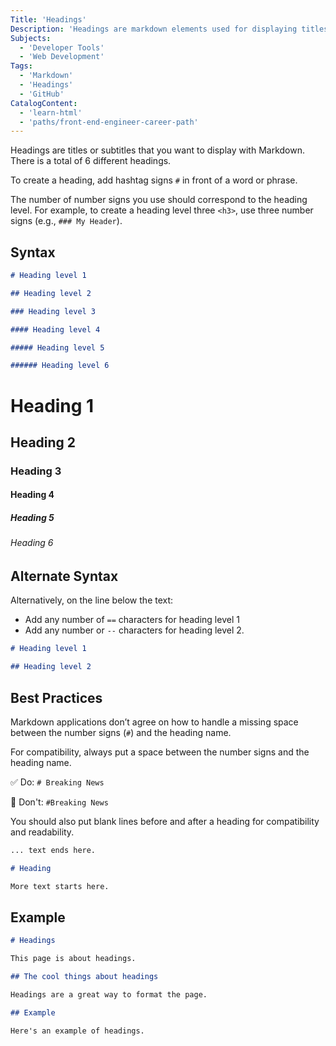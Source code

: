 ```yaml
---
Title: 'Headings'
Description: 'Headings are markdown elements used for displaying titles, subtitles, or different sections in a website. There are six headings in total. They are made with a hash symbol, #, with 1 being the largest and 6 being the smallest.'
Subjects:
  - 'Developer Tools'
  - 'Web Development'
Tags:
  - 'Markdown'
  - 'Headings'
  - 'GitHub'
CatalogContent:
  - 'learn-html'
  - 'paths/front-end-engineer-career-path'
---
```


Headings are titles or subtitles that you want to display with Markdown. There is a total of 6 different headings.

To create a heading, add hashtag signs `#` in front of a word or phrase.

The number of number signs you use should correspond to the heading level. For example, to create a heading level three `<h3>`, use three number signs (e.g., `### My Header`).

## Syntax

```markdown
# Heading level 1

## Heading level 2

### Heading level 3

#### Heading level 4

##### Heading level 5

###### Heading level 6
```

<!-- markdownlint-disable-next-line -->
# Heading 1
<!-- markdownlint-disable-next-line -->
## Heading 2
<!-- markdownlint-disable-next-line -->
### Heading 3
<!-- markdownlint-disable-next-line -->
#### Heading 4
<!-- markdownlint-disable-next-line -->
##### Heading 5
<!-- markdownlint-disable-next-line -->
###### Heading 6

## Alternate Syntax

Alternatively, on the line below the text:

- Add any number of `==` characters for heading level 1
- Add any number or `--` characters for heading level 2.

```markdown
# Heading level 1

## Heading level 2
```

## Best Practices

Markdown applications don’t agree on how to handle a missing space between the number signs (`#`) and the heading name.

For compatibility, always put a space between the number signs and the heading name.

✅ Do: `# Breaking News`

🚫 Don't: `#Breaking News`

You should also put blank lines before and after a heading for compatibility and readability.

```markdown
... text ends here.

# Heading

More text starts here.
```

## Example

```markdown
# Headings

This page is about headings.

## The cool things about headings

Headings are a great way to format the page.

## Example

Here's an example of headings.
```
